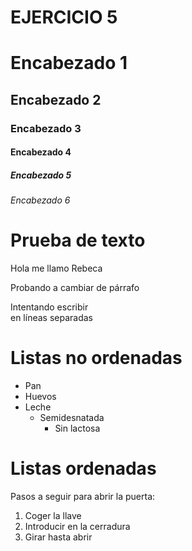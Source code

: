 # EJERCICIO 5

# Encabezado 1
## Encabezado 2
### Encabezado 3
#### Encabezado 4
##### Encabezado 5
###### Encabezado 6

# Prueba de texto
Hola me 
llamo Rebeca

Probando a cambiar de párrafo

Intentando escribir  
en líneas separadas

# Listas no ordenadas
* Pan
* Huevos
* Leche
  * Semidesnatada
    * Sin lactosa

# Listas ordenadas
Pasos a seguir para abrir la puerta:
1. Coger la llave
2. Introducir en la cerradura
3. Girar hasta abrir